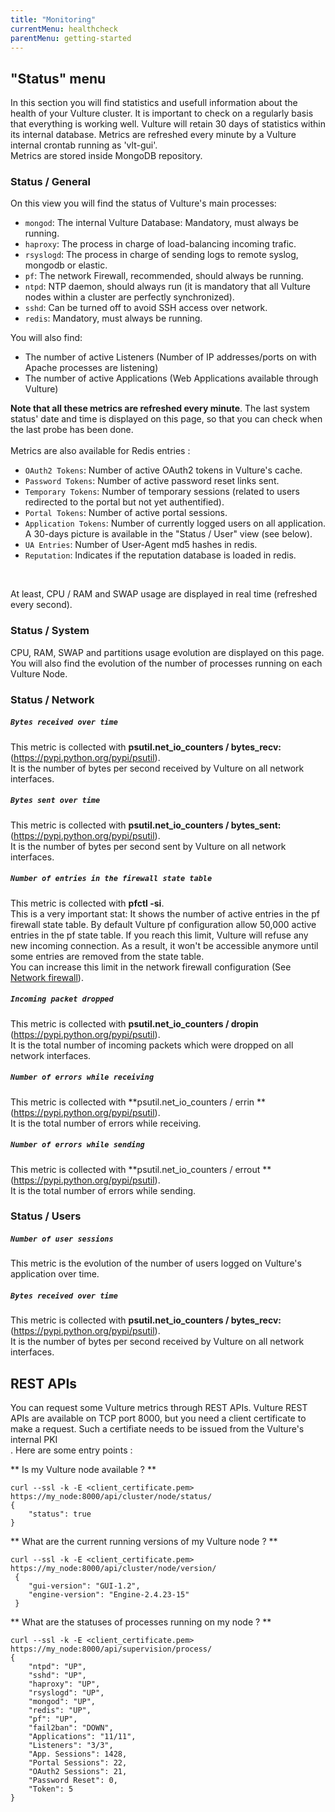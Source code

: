 ```yaml
---
title: "Monitoring"
currentMenu: healthcheck
parentMenu: getting-started
---
```


## "Status" menu

In this section you will find statistics and usefull information about the health of your Vulture cluster. It is important to check on a regularly basis that everything is working well. Vulture will retain 30 days of statistics within its internal database. Metrics are refreshed every minute by a Vulture internal crontab running as 'vlt-gui'. <br/>
Metrics are stored inside MongoDB repository. <br/>

### Status / General

On this view you will find the status of Vulture's main processes:
- `mongod`: The internal Vulture Database: Mandatory, must always be running.
- `haproxy`: The process in charge of load-balancing incoming trafic.
- `rsyslogd`: The process in charge of sending logs to remote syslog, mongodb or elastic.
- `pf`: The network Firewall, recommended, should always be running.
- `ntpd`: NTP daemon, should always run (it is mandatory that all Vulture nodes within a cluster are perfectly synchronized).
- `sshd`: Can be turned off to avoid SSH access over network.
- `redis`: Mandatory, must always be running.

You will also find:
 - The number of active Listeners (Number of IP addresses/ports on with Apache processes are listening)
 - The number of active Applications (Web Applications available through Vulture)

**Note that all these metrics are refreshed every minute**. The last system status' date and time is displayed on this page, so that you can check when the last probe has been done.<br/>
<br/>
Metrics are also available for Redis entries :
 - `OAuth2 Tokens`: Number of active OAuth2 tokens in Vulture's cache.
 - `Password Tokens`: Number of active password reset links sent.
 - `Temporary Tokens`: Number of temporary sessions (related to users redirected to the portal but not yet authentified).
 - `Portal Tokens`: Number of active portal sessions.
 - `Application Tokens`: Number of currently logged users on all application. A 30-days picture is available in the "Status / User" view (see below).
 - `UA Entries`: Number of User-Agent md5 hashes in redis.
 - `Reputation`: Indicates if the reputation database is loaded in redis.
 <br/>

At least, CPU / RAM and SWAP usage are displayed in real time (refreshed every second).

### Status / System

CPU, RAM, SWAP and partitions usage evolution are displayed on this page. You will also find the evolution of the number of processes running on each Vulture Node.

### Status / Network

##### `Bytes received over time`
This metric is collected with **psutil.net_io_counters / bytes_recv:** (https://pypi.python.org/pypi/psutil). <br/>
It is the number of bytes per second received by Vulture on all network interfaces.
<br/>
##### `Bytes sent over time`
This metric is collected with **psutil.net_io_counters / bytes_sent:** (https://pypi.python.org/pypi/psutil). <br/>
It is the number of bytes per second sent by Vulture on all network interfaces.
<br/>
##### `Number of entries in the firewall state table`
This metric is collected with **pfctl -si**. <br/>
This is a very important stat: It shows the number of active entries in the pf firewall state table. By default Vulture pf configuration allow 50,000 active entries in the pf state table. If you reach this limit, Vulture will refuse any new incoming connection. As a result, it won't be accessible anymore until some entries are removed from the state table. <br/>
You can increase this limit in the network firewall configuration (See [Network firewall](/doc/waf/pf.html)).
<br/>
##### `Incoming packet dropped`
This metric is collected with **psutil.net_io_counters / dropin** (https://pypi.python.org/pypi/psutil). <br/>
It is the total number of incoming packets which were dropped on all network interfaces.
<br/>
##### `Number of errors while receiving`
This metric is collected with **psutil.net_io_counters / errin ** (https://pypi.python.org/pypi/psutil). <br/>
It is the total number of errors while receiving.
<br/>
##### `Number of errors while sending`
This metric is collected with **psutil.net_io_counters / errout ** (https://pypi.python.org/pypi/psutil). <br/>
It is the total number of errors while sending.

### Status / Users

##### `Number of user sessions`
This metric is the evolution of the number of users logged on Vulture's application over time.

##### `Bytes received over time`
This metric is collected with **psutil.net_io_counters / bytes_recv:** (https://pypi.python.org/pypi/psutil). <br/>
It is the number of bytes per second received by Vulture on all network interfaces.
<br/>

## REST APIs

You can request some Vulture metrics through REST APIs. Vulture REST APIs are available on TCP port 8000, but you need a client certificate to make a request. Such a certifiate needs to be issued from the Vulture's internal PKI <br/>.
Here are some entry points :<br/>

** Is my Vulture node available ? **
```
curl --ssl -k -E <client_certificate.pem> https://my_node:8000/api/cluster/node/status/
{
    "status": true
}
```
** What are the current running versions of my Vulture node ? **
```
curl --ssl -k -E <client_certificate.pem> https://my_node:8000/api/cluster/node/version/
 {
    "gui-version": "GUI-1.2",
    "engine-version": "Engine-2.4.23-15"
 }
```

** What are the statuses of processes running on my node ? **
```
curl --ssl -k -E <client_certificate.pem> https://my_node:8000/api/supervision/process/
{
    "ntpd": "UP",
    "sshd": "UP",
    "haproxy": "UP",
    "rsyslogd": "UP",
    "mongod": "UP",
    "redis": "UP",
    "pf": "UP",
    "fail2ban": "DOWN",
    "Applications": "11/11",
    "Listeners": "3/3",
    "App. Sessions": 1428,
    "Portal Sessions": 22,
    "OAuth2 Sessions": 21,
    "Password Reset": 0,
    "Token": 5
}
```
